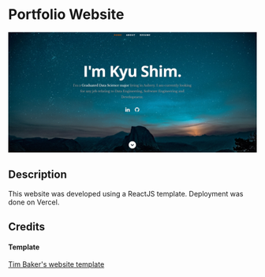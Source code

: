 # Portfolio Website
![Web Preview](https://github.com/jKyuery/portfolio-web/blob/master/readme_preview.png?raw=true)

## Description

This website was developed using a ReactJS template. Deployment was done on Vercel.

## Credits

#### Template

<a href="https://github.com/tbakerx/react-resume-template">Tim Baker's website template</a>
